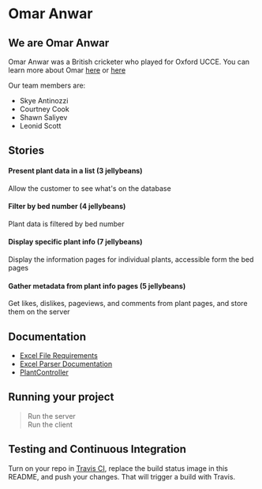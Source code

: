 # Omar Anwar


## We are Omar Anwar  
Omar Anwar was a British cricketer who played for Oxford UCCE. You can learn more about Omar [here](https://en.wikipedia.org/wiki/Omar_Anwar) or [here](http://www.vipfaq.com/Omar%20Anwar.html)

Our team members are: 
* Skye Antinozzi
* Courtney Cook
* Shawn Saliyev
* Leonid Scott 

## Stories   
#### Present plant data in a list (3 jellybeans) 
Allow the customer to see what's on the database  
#### Filter by bed number (4 jellybeans)
Plant data is filtered by bed number
#### Display specific plant info (7 jellybeans)  
Display the information pages for individual plants, accessible form the bed pages
#### Gather metadata from plant info pages (5 jellybeans)
Get likes, dislikes, pageviews, and comments from plant pages, and store them on the server
 

## Documentation
* [Excel File Requirements](https://github.com/UMM-CSci-3601-S17/digital-display-garden-iteration-2-omaranwar/blob/master/Documentation/ExcelFileRequirements.md)  
* [Excel Parser Documentation](https://github.com/UMM-CSci-3601-S17/digital-display-garden-iteration-2-omaranwar/blob/master/Documentation/ExcelParser.md)
* [PlantController](https://github.com/UMM-CSci-3601-S17/digital-display-garden-iteration-2-omaranwar/tree/master/Documentation/PlantController.md)

## Running your project
> Run the server  
> Run the client  

## Testing and Continuous Integration

Turn on your repo in [Travis CI][travis], replace the build status image in this README, and push your changes. That will trigger a build with Travis.

[travis]: https://travis-ci.org/
